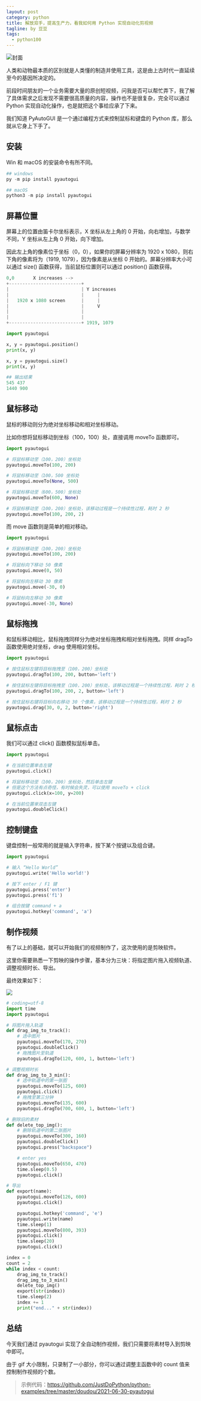 ```yaml
---
layout: post
category: python
title: 解放双手，提高生产力，看我如何用 Python 实现自动化剪视频
tagline: by 豆豆
tags: 
  - python100
---
```


![封面](http://www.justdopython.com/assets/images/2021/06/pyautogui/000.jpg)

人类和动物最本质的区别就是人类懂的制造并使用工具，这是由上古时代一直延续至今的基因所决定的。

<!--more-->

前段时间朋友的一个业务需要大量的原创短视频，问我是否可以帮忙弄下，我了解了具体需求之后发现不需要很高质量的内容，操作也不是很复杂，完全可以通过 Python 实现自动化操作，也是就把这个事给应承了下来。

我们知道 PyAutoGUI 是一个通过编程方式来控制鼠标和键盘的 Python 库，那么就从它身上下手了。

## 安装

Win 和 macOS 的安装命令有所不同。

```python
## windows
py -m pip install pyautogui

## macOS
python3 -m pip install pyautogui
```

## 屏幕位置

屏幕上的位置由笛卡尔坐标表示，X 坐标从左上角的 0 开始，向右增加，与数学不同，Y 坐标从左上角 0 开始，向下增加。

因此左上角的像素位于坐标（0，0），如果你的屏幕分辨率为 1920 x 1080，则右下角的像素将为（1919, 1079），因为像素是从坐标 0 开始的。屏幕分辨率大小可以通过 size() 函数获得，当前鼠标位置则可以通过 position() 函数获得。

```python
0,0       X increases -->
+---------------------------+
|                           | Y increases
|                           |     |
|   1920 x 1080 screen      |     |
|                           |     V
|                           |
|                           |
+---------------------------+ 1919, 1079
```

```python
import pyautogui

x, y = pyautogui.position()
print(x, y)

x, y = pyautogui.size()
print(x, y)

## 输出结果
545 437
1440 900
```

## 鼠标移动

鼠标的移动则分为绝对坐标移动和相对坐标移动。

比如你想将鼠标移动到坐标（100，100）处，直接调用 moveTo 函数即可。

```python
import pyautogui

# 将鼠标移动至（100，200）坐标处
pyautogui.moveTo(100, 200)   

# 将鼠标移动至（100，500 坐标处
pyautogui.moveTo(None, 500)  

# 将鼠标移动至（600，500）坐标处
pyautogui.moveTo(600, None)

# 将鼠标移动至（100，200）坐标处，该移动过程是一个持续性过程，耗时 2 秒
pyautogui.moveTo(100, 200, 2)
```

而 move 函数则是简单的相对移动。

```python
import pyautogui

# 将鼠标移动至（100，200）坐标处
pyautogui.moveTo(100, 200)

# 将鼠标向下移动 50 像素
pyautogui.move(0, 50)

# 将鼠标向左移动 30 像素
pyautogui.move(-30, 0)

# 将鼠标向左移动 30 像素
pyautogui.move(-30, None)
```

## 鼠标拖拽

和鼠标移动相比，鼠标拖拽同样分为绝对坐标拖拽和相对坐标拖拽。同样 dragTo 函数使用绝对坐标，drag 使用相对坐标。

```python
import pyautogui

# 按住鼠标左键将目标拖拽至（100，200）坐标处
pyautogui.dragTo(100, 200, button='left')     

# 按住鼠标左键将目标拖拽至（100，200）坐标处，该移动过程是一个持续性过程，耗时 2 秒
pyautogui.dragTo(100, 200, 2, button='left')  

# 按住鼠标右键将目标向右移动 30 个像素，该移动过程是一个持续性过程，耗时 2 秒
pyautogui.drag(30, 0, 2, button='right')
```

## 鼠标点击

我们可以通过 click() 函数模拟鼠标单击。

```python
import pyautogui

# 在当前位置单击左键
pyautogui.click()

# 将鼠标移动至（100，200）坐标处，然后单击左键
# 但是这个方法有点奇怪，有时候会失灵，可以使用 moveTo + click
pyautogui.click(x=100, y=200)

# 在当前位置单双击左键
pyautogui.doubleClick()
```

## 控制键盘

键盘控制一般常用的就是输入字符串，按下某个按键以及组合键。

```python
import pyautogui

# 输入 “Hello World”
pyautogui.write('Hello world!')

# 按下 enter / F1 键 
pyautogui.press('enter')
pyautogui.press('f1')

# 组合按键 command + a
pyautogui.hotkey('command', 'a')
```

## 制作视频

有了以上的基础，就可以开始我们的视频制作了，这次使用的是剪映软件。

这里你需要熟悉一下剪映的操作步骤，基本分为三块：将指定图片拖入视频轨道、调整视频时长、导出。

最终效果如下：

![](http://www.justdopython.com/assets/images/2021/06/pyautogui/001.gif)

```python
# coding=utf-8
import time
import pyautogui

# 将图片拖入轨道
def drag_img_to_track():
    # 选中图片
    pyautogui.moveTo(170, 270)
    pyautogui.doubleClick()
    # 拖拽图片至轨道
    pyautogui.dragTo(120, 600, 1, button='left')

# 调整视频时长
def drag_img_to_3_min():
    # 选中轨道中的第一张图
    pyautogui.moveTo(125, 600)
    pyautogui.click()
    # 拖拽至第三分钟
    pyautogui.moveTo(135, 600)
    pyautogui.dragTo(700, 600, 1, button='left')

# 删除旧的素材
def delete_top_img():
    # 删除轨道中的第二张图片
    pyautogui.moveTo(300, 160)
    pyautogui.doubleClick()
    pyautogui.press("backspace")

    # enter yes
    pyautogui.moveTo(650, 470)
    time.sleep(0.5)
    pyautogui.click()

# 导出
def export(name):
    pyautogui.moveTo(126, 600)
    pyautogui.click()

    pyautogui.hotkey('command', 'e')
    pyautogui.write(name)
    time.sleep(1)
    pyautogui.moveTo(800, 393)
    pyautogui.click()
    time.sleep(20)
    pyautogui.click()

index = 0
count = 2
while index < count:
    drag_img_to_track()
    drag_img_to_3_min()
    delete_top_img()
    export(str(index))
    time.sleep(2)
    index += 1
    print("end..." + str(index))
```

## 总结

今天我们通过 pyautogui 实现了全自动制作视频，我们只需要将素材导入到剪映中即可。

由于 gif 大小限制，只录制了一小部分，你可以通过调整主函数中的 count 值来控制制作视频的个数。

> 示例代码：https://github.com/JustDoPython/python-examples/tree/master/doudou/2021-06-30-pyautogui